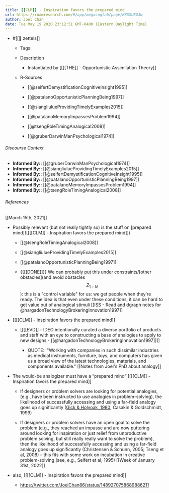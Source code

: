 ```yaml
---
title: [[CLM]] - Inspiration favors the prepared mind
url: https://roamresearch.com/#/app/megacoglab/page/KXSSU8GJw
author: Joel Chan
date: Tue May 19 2020 23:12:51 GMT-0400 (Eastern Daylight Time)
---
```


- #[[🌲 zettels]]

    - Tags:

    - Description

        - Instantiated by [[[[THE]] - Opportunistic Assimilation Theory]]

    - R-Sources

        - [[@seifertDemystificationCognitiveInsight1995]]

        - [[@patalanoOpportunisticPlanningBeing1997]]

        - [[@siangliulueProvidingTimelyExamples2015]]

        - [[@patalanoMemoryImpassesProblem1994]]

        - [[@tsengRoleTimingAnalogical2008]]

        - [[@gruberDarwinManPsychological1974]]

###### Discourse Context

- **Informed By::** [[@gruberDarwinManPsychological1974]]
- **Informed By::** [[@siangliulueProvidingTimelyExamples2015]]
- **Informed By::** [[@seifertDemystificationCognitiveInsight1995]]
- **Informed By::** [[@patalanoOpportunisticPlanningBeing1997]]
- **Informed By::** [[@patalanoMemoryImpassesProblem1994]]
- **Informed By::** [[@tsengRoleTimingAnalogical2008]]

###### References

[[March 15th, 2021]]

- Possibly relevant (but not really tightly so) is the stuff on [prepared mind]([[[[CLM]] - Inspiration favors the prepared mind]])

    - [[@tsengRoleTimingAnalogical2008]]

    - [[@siangliulueProvidingTimelyExamples2015]]

    - [[@patalanoOpportunisticPlanningBeing1997]]

    - {{[[DONE]]}} We can probably put this under constraints/[other obstacles](and avoid obstacles $$Z_{1-N}$$): this is a "control variable" for us: we get people when they're ready. The idea is that even under these conditions, it can be hard to get value out of analogical stimuli
[[ISS - Read and dgraph notes for @hargadonTechnologyBrokeringInnovation1997]]

- [[[[CLM]] - Inspiration favors the prepared mind]]

    - [[[[EVD]] - IDEO intentionally curated a diverse portfolio of products and staff with an eye to constructing a base of analogies to apply to new designs - [[@hargadonTechnologyBrokeringInnovation1997]]]]

        - QUOTE:: "Working with companies in such dissimilar industries as medical instruments, furniture, toys, and computers has given us a broad view of the latest technologies, materials, and components available."
[[Notes from Joel's PhD about analogy]]

- The would-be analogizer must have a “prepared mind” [[[[CLM]] - Inspiration favors the prepared mind]]

    - If designers or problem solvers are looking for potential analogies, (e.g., have been instructed to use analogies in problem-solving), the likelihood of successfully accessing and using a far-field analogy goes up significantly ([Gick & Holyoak, 1980]([[@gickAnalogicalProblemSolving1980]]); Casakin & Goldschmidt, 1999)

    - If designers or problem solvers have an open goal to solve the problem (e.g., they reached an impasse and are now puttering around looking for inspiration or just relief from unproductive problem solving, but still really really want to solve the problem), then the likelihood of successfully accessing and using a far-field analogy goes up significantly (Christensen & Schunn, 2005; Tseng et al, 2008) – this fits with some work on incubation in creative problem-solving (see, e.g., Seifert et al, 1995)
[[Week of January 31st, 2022]]

- also, [[[[CLM]] - Inspiration favors the prepared mind]]

    - https://twitter.com/JoelChan86/status/1489270758689886211
